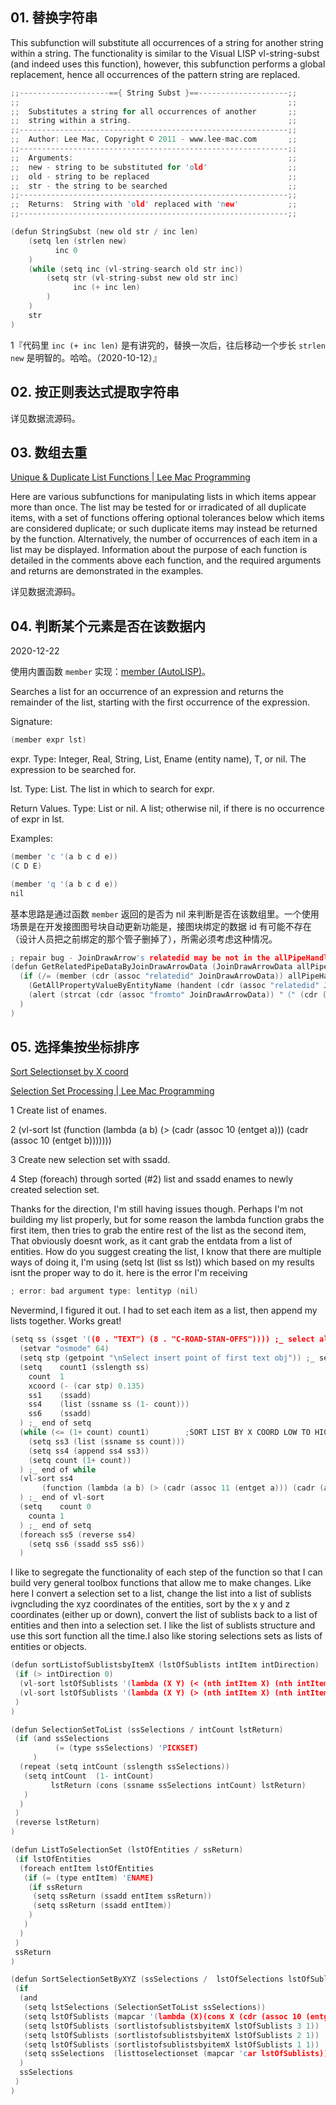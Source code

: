 ## 01. 替换字符串

This subfunction will substitute all occurrences of a string for another string within a string. The functionality is similar to the Visual LISP vl-string-subst (and indeed uses this function), however, this subfunction performs a global replacement, hence all occurrences of the pattern string are replaced.

```c
;;--------------------=={ String Subst }==--------------------;;
;;                                                            ;;
;;  Substitutes a string for all occurrences of another       ;;
;;  string within a string.                                   ;;
;;------------------------------------------------------------;;
;;  Author: Lee Mac, Copyright © 2011 - www.lee-mac.com       ;;
;;------------------------------------------------------------;;
;;  Arguments:                                                ;;
;;  new - string to be substituted for 'old'                  ;;
;;  old - string to be replaced                               ;;
;;  str - the string to be searched                           ;;
;;------------------------------------------------------------;;
;;  Returns:  String with 'old' replaced with 'new'           ;;
;;------------------------------------------------------------;;

(defun StringSubst (new old str / inc len)
    (setq len (strlen new)
          inc 0
    )
    (while (setq inc (vl-string-search old str inc))
        (setq str (vl-string-subst new old str inc)
              inc (+ inc len)
        )
    )
    str
)
```

1『代码里 `inc (+ inc len)` 是有讲究的，替换一次后，往后移动一个步长 `strlen new` 是明智的。哈哈。（2020-10-12）』

## 02. 按正则表达式提取字符串

详见数据流源码。

## 03. 数组去重

[Unique & Duplicate List Functions | Lee Mac Programming](http://lee-mac.com/uniqueduplicate.html)

Here are various subfunctions for manipulating lists in which items appear more than once. The list may be tested for or irradicated of all duplicate items, with a set of functions offering optional tolerances below which items are considered duplicate; or such duplicate items may instead be returned by the function. Alternatively, the number of occurrences of each item in a list may be displayed. Information about the purpose of each function is detailed in the comments above each function, and the required arguments and returns are demonstrated in the examples.

详见数据流源码。

## 04. 判断某个元素是否在该数据内

2020-12-22

使用内置函数 `member` 实现：[member (AutoLISP)](http://help.autodesk.com/view/OARX/2018/CHS/?guid=GUID-A2B08751-D966-44F5-9B02-1AAC4DA6AF59)。

Searches a list for an occurrence of an expression and returns the remainder of the list, starting with the first occurrence of the expression.

Signature:

```c
(member expr lst)
```

expr. Type: Integer, Real, String, List, Ename (entity name), T, or nil. The expression to be searched for.

lst. Type: List. The list in which to search for expr.

Return Values. Type: List or nil. A list; otherwise nil, if there is no occurrence of expr in lst.

Examples:

```c
(member 'c '(a b c d e))
(C D E)

(member 'q '(a b c d e))
nil
```

基本思路是通过函数 `member` 返回的是否为 nil 来判断是否在该数组里。一个使用场景是在开发接图图号块自动更新功能是，接图块绑定的数据 id 有可能不存在（设计人员把之前绑定的那个管子删掉了），所需必须考虑这种情况。

```c
; repair bug - JoinDrawArrow's relatedid may be not in the allPipeHandleList - 2020.12.22(defun GetRelatedPipeDataByJoinDrawArrowData (JoinDrawArrowData allPipeHandleList /)   (if (/= (member (cdr (assoc "relatedid" JoinDrawArrowData)) allPipeHandleList) nil)     (GetAllPropertyValueByEntityName (handent (cdr (assoc "relatedid" JoinDrawArrowData))))    (alert (strcat (cdr (assoc "fromto" JoinDrawArrowData)) "（" (cdr (assoc "drawnum" JoinDrawArrowData)) "）" "关联的管道数据id是不存在的！"))  ))
```

## 05. 选择集按坐标排序

[Sort Selectionset by X coord](https://forums.augi.com/showthread.php?137837-Sort-Selectionset-by-X-coord)

[Selection Set Processing | Lee Mac Programming](http://www.lee-mac.com/selsetprocessing.html)

1 Create list of enames.

2 (vl-sort lst (function (lambda (a b) (> (cadr (assoc 10 (entget a))) (cadr (assoc 10 (entget b)))))))

3 Create new selection set with ssadd.

4 Step (foreach) through sorted (#2) list and ssadd enames to newly created selection set.

Thanks for the direction, I'm still having issues though. Perhaps I'm not building my list properly, but for some reason the lambda function grabs the first item, then tries to grab the entire rest of the list as the second item, That obviously doesnt work, as it cant grab the entdata from a list of entities. How do you suggest creating the list, I know that there are multiple ways of doing it, I'm using (setq lst (list ss lst)) which based on my results isnt the proper way to do it.
here is the error I'm receiving

```c
; error: bad argument type: lentityp (nil)
```

Nevermind, I figured it out. I had to set each item as a list, then append my lists together. Works great!

```c
(setq ss (ssget '((0 . "TEXT") (8 . "C-ROAD-STAN-OFFS")))) ;_ select all objects
  (setvar "osmode" 64)
  (setq stp (getpoint "\nSelect insert point of first text obj")) ;_ select start point
  (setq    count1 (sslength ss)
    count  1
    xcoord (- (car stp) 0.135)
    ss1    (ssadd)
    ss4    (list (ssname ss (1- count)))
    ss6    (ssadd)
  ) ;_ end of setq
  (while (<= (1+ count) count1)        ;SORT LIST BY X COORD LOW TO HIGH
    (setq ss3 (list (ssname ss count)))
    (setq ss4 (append ss4 ss3))
    (setq count (1+ count))
  ) ;_ end of while
  (vl-sort ss4
       (function (lambda (a b) (> (cadr (assoc 11 (entget a))) (cadr (assoc 11 (entget b))))))
  ) ;_ end of vl-sort
  (setq    count 0
    counta 1
  ) ;_ end of setq
  (foreach ss5 (reverse ss4)
    (setq ss6 (ssadd ss5 ss6))
  )
```

I like to segregate the functionality of each step of the function so that I can build very general toolbox functions that allow me to make changes. Like here I convert a selection set to a list, change the list into a list of sublists ivgncluding the xyz coordinates of the entities, sort by the x y and z coordinates (either up or down), convert the list of sublists back to a list of entities and then into a selection set. I like the list of sublists structure and use this sort function all the time.I also like storing selections sets as lists of entities or objects.

```c
(defun sortListofSublistsbyItemX (lstOfSublists intItem intDirection)
 (if (> intDirection 0)
  (vl-sort lstOfSublists '(lambda (X Y) (< (nth intItem X) (nth intItem Y))))
  (vl-sort lstOfSublists '(lambda (X Y) (> (nth intItem X) (nth intItem Y))))
 )
)

(defun SelectionSetToList (ssSelections / intCount lstReturn)
 (if (and ssSelections 
          (= (type ssSelections) 'PICKSET)
     )
  (repeat (setq intCount (sslength ssSelections))
   (setq intCount  (1- intCount)
         lstReturn (cons (ssname ssSelections intCount) lstReturn)
   )
  )
 )
 (reverse lstReturn)
)

(defun ListToSelectionSet (lstOfEntities / ssReturn)
 (if lstOfEntities      
  (foreach entItem lstOfEntities
   (if (= (type entItem) 'ENAME)
    (if ssReturn 
     (setq ssReturn (ssadd entItem ssReturn))
     (setq ssReturn (ssadd entItem))
    )
   )
  )
 )
 ssReturn
)

(defun SortSelectionSetByXYZ (ssSelections /  lstOfSelections lstOfSublists lstSelections)
 (if
  (and 
   (setq lstSelections (SelectionSetToList ssSelections))
   (setq lstOfSublists (mapcar '(lambda (X)(cons X (cdr (assoc 10 (entget X))))) lstSelections))
   (setq lstOfSublists (sortlistofsublistsbyitemX lstOfSublists 3 1))
   (setq lstOfSublists (sortlistofsublistsbyitemX lstOfSublists 2 1))
   (setq lstOfSublists (sortlistofsublistsbyitemX lstOfSublists 1 1))
   (setq ssSelections  (listtoselectionset (mapcar 'car lstOfSublists)))
  )
  ssSelections
 )
)
```
